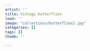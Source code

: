 ```yaml
---
artist: ''
title: Vintage butterflies
lead: ''
image: "collections/butterflies2.jpg"
categories: []
tags: []
thumb: ''

---
```


